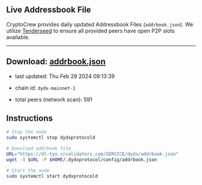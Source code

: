## Live Addressbook File

CryptoCrew provides daily updated Addressbook Files (`addrbook.json`). We utilize [Tenderseed](https://github.com/binaryholdings/tenderseed) to ensure all provided peers have open P2P slots available.

---
**Download: [addrbook.json](https://dl-tyo.ccvalidators.com/SERVICE/dydx/addrbook.json)**
---

- last updated: Thu Feb 29 2024 09:13:39
- chain id: `dydx-mainnet-1`

- total peers (network scan): 591

## Instructions
```sh
# Stop the node
sudo systemctl stop dydxprotocold

# Download addrbook file
URL="https://dl-tyo.ccvalidators.com/SERVICE/dydx/addrbook.json"
wget -4 $URL -P $HOME/.dydxprotocol/config/addrbook.json

# Start the node
sudo systemctl start dydxprotocold
```
